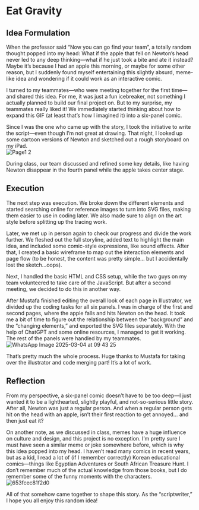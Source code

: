# Eat Gravity
## Idea Formulation
When the professor said “Now you can go find your team”, a totally random thought popped into my head: What if the apple that fell on Newton’s head never led to any deep thinking—what if he just took a bite and ate it instead? Maybe it’s because I had an apple this morning, or maybe for some other reason, but I suddenly found myself entertaining this slightly absurd, meme-like idea and wondering if it could work as an interactive comic.  
  
I turned to my teammates—who were meeting together for the first time—and shared this idea. For me, it was just a fun icebreaker, not something I actually planned to build our final project on. But to my surprise, my teammates really liked it! We immediately started thinking about how to expand this GIF (at least that’s how I imagined it) into a six-panel comic.  
  
Since I was the one who came up with the story, I took the initiative to write the script—even though I’m not great at drawing. That night, I looked up some cartoon versions of Newton and sketched out a rough storyboard on my iPad.  
![Page1 2](https://github.com/user-attachments/assets/1b6d3ad0-a970-4c38-b58f-920dce26d7f9)

During class, our team discussed and refined some key details, like having Newton disappear in the fourth panel while the apple takes center stage.  
## Execution
The next step was execution. We broke down the different elements and started searching online for reference images to turn into SVG files, making them easier to use in coding later. We also made sure to align on the art style before splitting up the tracing work.
  
Later, we met up in person again to check our progress and divide the work further. We fleshed out the full storyline, added text to highlight the main idea, and included some comic-style expressions, like sound effects. After that, I created a basic wireframe to map out the interaction elements and page flow (to be honest, the content was pretty simple… but I accidentally lost the sketch…oops).
  
Next, I handled the basic HTML and CSS setup, while the two guys on my team volunteered to take care of the JavaScript. But after a second meeting, we decided to do this in another way. 
  
After Mustafa finished editing the overall look of each page in Illustrator, we divided up the coding tasks for all six panels. I was in charge of the first and second pages, where the apple falls and hits Newton on the head. It took me a bit of time to figure out the relationship between the “background” and the “changing elements,” and exported the SVG files separately. With the help of ChatGPT and some online resources, I managed to get it working. The rest of the panels were handled by my teammates.
![WhatsApp Image 2025-03-04 at 09 43 25](https://github.com/user-attachments/assets/50f68dfe-3b3a-4a86-afd7-e39b85aef333)

That’s pretty much the whole process. Huge thanks to Mustafa for taking over the illustrator and code merging part! It’s a lot of work.
## Reflection
From my perspective, a six-panel comic doesn’t have to be too deep—I just wanted it to be a lighthearted, slightly playful, and not-so-serious little story. After all, Newton was just a regular person. And when a regular person gets hit on the head with an apple, isn’t their first reaction to get annoyed… and then just eat it?
  
On another note, as we discussed in class, memes have a huge influence on culture and design, and this project is no exception. I’m pretty sure I must have seen a similar meme or joke somewhere before, which is why this idea popped into my head. I haven’t read many comics in recent years, but as a kid, I read a lot of (if I remember correctly) Korean educational comics—things like Egyptian Adventures or South African Treasure Hunt. I don’t remember much of the actual knowledge from those books, but I do remember some of the funny moments with the characters.
  ![653fcec81f2d0](https://github.com/user-attachments/assets/6a25aba8-5c59-4ad8-9b2a-b61592a679f7)

All of that somehow came together to shape this story. As the “scriptwriter,” I hope you all enjoy this random idea!	
